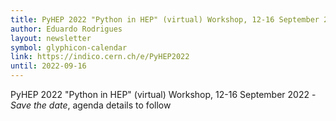 ```yaml
---
title: PyHEP 2022 "Python in HEP" (virtual) Workshop, 12-16 September 2022
author: Eduardo Rodrigues
layout: newsletter
symbol: glyphicon-calendar
link: https://indico.cern.ch/e/PyHEP2022
until: 2022-09-16
---
```

PyHEP 2022 "Python in HEP" (virtual) Workshop, 12-16 September 2022 - *Save the date*, agenda details to follow
